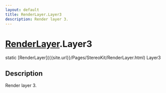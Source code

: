 ```yaml
---
layout: default
title: RenderLayer.Layer3
description: Render layer 3.
---
```

# [RenderLayer]({{site.url}}/Pages/StereoKit/RenderLayer.html).Layer3

<div class='signature' markdown='1'>
static [RenderLayer]({{site.url}}/Pages/StereoKit/RenderLayer.html) Layer3
</div>

## Description
Render layer 3.

